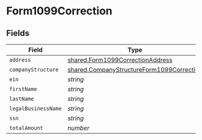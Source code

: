 # Form1099Correction


## Fields

| Field                                                                                                  | Type                                                                                                   | Required                                                                                               | Description                                                                                            |
| ------------------------------------------------------------------------------------------------------ | ------------------------------------------------------------------------------------------------------ | ------------------------------------------------------------------------------------------------------ | ------------------------------------------------------------------------------------------------------ |
| `address`                                                                                              | [shared.Form1099CorrectionAddress](../../models/shared/form1099correctionaddress.md)                   | :heavy_minus_sign:                                                                                     | N/A                                                                                                    |
| `companyStructure`                                                                                     | [shared.CompanyStructureForm1099Correction](../../models/shared/companystructureform1099correction.md) | :heavy_minus_sign:                                                                                     | N/A                                                                                                    |
| `ein`                                                                                                  | *string*                                                                                               | :heavy_minus_sign:                                                                                     | N/A                                                                                                    |
| `firstName`                                                                                            | *string*                                                                                               | :heavy_minus_sign:                                                                                     | N/A                                                                                                    |
| `lastName`                                                                                             | *string*                                                                                               | :heavy_minus_sign:                                                                                     | N/A                                                                                                    |
| `legalBusinessName`                                                                                    | *string*                                                                                               | :heavy_minus_sign:                                                                                     | N/A                                                                                                    |
| `ssn`                                                                                                  | *string*                                                                                               | :heavy_minus_sign:                                                                                     | N/A                                                                                                    |
| `totalAmount`                                                                                          | *number*                                                                                               | :heavy_minus_sign:                                                                                     | N/A                                                                                                    |